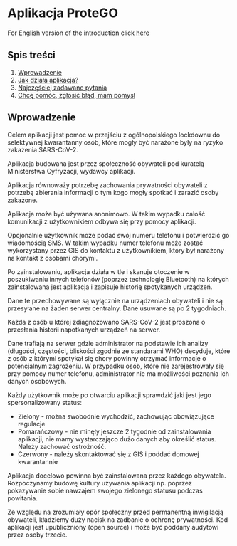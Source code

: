# Aplikacja ProteGO

For English version of the introduction click [here](README-en.md)

## Spis treści

1. [Wprowadzenie](#wprowadzenie)
2. [Jak działa aplikacja?](specs/README.md)
3. [Najczęściej zadawane pytania](FAQ.md)
4. [Chcę pomóc, zgłosić błąd, mam pomysł](CONTRIBUTING.md)

## Wprowadzenie

Celem aplikacji jest pomoc w przejściu z ogólnopolskiego lockdownu do selektywnej kwarantanny osób, które mogły być narażone były na ryzyko zakażenia SARS-CoV-2.

Aplikacja budowana jest przez społeczność obywateli pod kuratelą Ministerstwa Cyfryzacji, wydawcy aplikacji.

Aplikacja równoważy potrzebę zachowania prywatności obywateli z potrzebą zbierania informacji o tym kogo mogły spotkać i zarazić osoby zakażone.

Aplikacja może być używana anonimowo. W takim wypadku całość komunikacji z użytkownikiem odbywa się przy pomocy aplikacji.  

Opcjonalnie użytkownik może podać swój numeru telefonu i potwierdzić go wiadomością SMS. W takim wypadku numer telefonu może zostać wykorzystany przez GIS do kontaktu z użytkownikiem, który był narażony na kontakt z osobami chorymi.

Po zainstalowaniu, aplikacja działa w tle i skanuje otoczenie w poszukiwaniu innych telefonów (poprzez technologię Bluetooth) na których zainstalowana jest aplikacja i zapisuje historię spotykanych urządzeń.

Dane te przechowywane są wyłącznie na urządzeniach obywateli i nie są przesyłane na żaden serwer centralny. Dane usuwane są po 2 tygodniach.

Każda z osób u której zdiagnozowano SARS-CoV-2 jest proszona o przesłania historii napotkanych urządzeń na serwer.

Dane trafiają na serwer gdzie administrator na podstawie ich analizy (długości, częstości, bliskości zgodnie ze standarami WHO) decyduje, które z osób z którymi spotykał się chory powinny otrzymać informacje o potencjalnym zagrożeniu. W przypadku osób, które nie zarejestrowały się przy pomocy numer telefonu, administrator nie ma możliwości poznania ich danych osobowych.

Każdy użytkownik może po otwarciu aplikacji sprawdzić jaki jest jego spersonalizowany status:
* Zielony - można swobodnie wychodzić, zachowując obowiązujące regulacje
* Pomarańczowy - nie minęły jeszcze 2 tygodnie od zainstalowania aplikacji, nie mamy wystarczająco dużo danych aby określić status. Należy zachować ostrożność.
* Czerwony - należy skontaktować się z GIS i poddać domowej kwarantannie

Aplikacja docelowo powinna być zainstalowana przez każdego obywatela. Rozpoczynamy budowę kultury używania aplikacji np. poprzez pokazywanie sobie nawzajem swojego zielonego statusu podczas powitania.

Ze względu na zrozumiały opór społeczny przed permanentną inwigilacją obywateli, kładziemy duży nacisk na zadbanie o ochronę prywatności. Kod aplikacji jest upubliczniony (open source) i może być poddany audytowi przez osoby trzecie.
